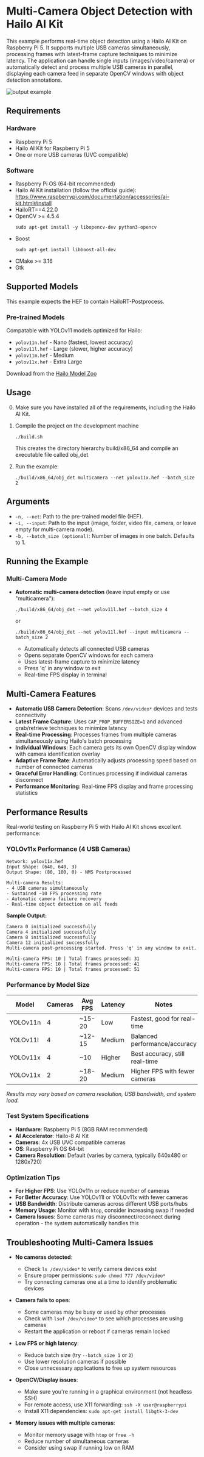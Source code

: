 Multi-Camera Object Detection with Hailo AI Kit
================================================
This example performs real-time object detection using a Hailo AI Kit on Raspberry Pi 5.
It supports multiple USB cameras simultaneously, processing frames with latest-frame capture techniques to minimize latency.
The application can handle single inputs (images/video/camera) or automatically detect and process multiple USB cameras in parallel, displaying each camera feed in separate OpenCV windows with object detection annotations.

![output example](./obj_det.gif)

Requirements
------------

### Hardware
- Raspberry Pi 5
- Hailo AI Kit for Raspberry Pi 5
- One or more USB cameras (UVC compatible)

### Software
- Raspberry Pi OS (64-bit recommended)
- Hailo AI Kit installation (follow the official guide):
  https://www.raspberrypi.com/documentation/accessories/ai-kit.html#install
- HailoRT==4.22.0
- OpenCV >= 4.5.4
    ```shell script
    sudo apt-get install -y libopencv-dev python3-opencv
    ```
- Boost
    ```shell script
    sudo apt-get install libboost-all-dev
    ```
- CMake >= 3.16
- Gtk


Supported Models
----------------
This example expects the HEF to contain HailoRT-Postprocess. 

### Pre-trained Models
Compatable with YOLOv11 models optimized for Hailo:
- `yolov11n.hef` - Nano (fastest, lowest accuracy)
- `yolov11l.hef` - Large (slower, higher accuracy)
- `yolov11m.hef` - Medium
- `yolov11x.hef` - Extra Large

Download from the [Hailo Model Zoo](https://github.com/hailo-ai/hailo_model_zoo/blob/master/docs/public_models/HAILO8/HAILO8_object_detection.rst)


Usage
-----
0. Make sure you have installed all of the requirements, including the Hailo AI Kit.

1. Compile the project on the development machine  
    ```shell script
    ./build.sh
    ```
    This creates the directory hierarchy build/x86_64 and compile an executable file called obj_det

2. Run the example:

    ```shell script
    ./build/x86_64/obj_det multicamera --net yolov11x.hef --batch_size 2
    ```

Arguments
---------

- ``-n, --net``: Path to the pre-trained model file (HEF).
- ``-i, --input``: Path to the input (image, folder, video file, camera, or leave empty for multi-camera mode).
- ``-b, --batch_size (optional)``: Number of images in one batch. Defaults to 1.

Running the Example
-------------------

### Multi-Camera Mode
- **Automatic multi-camera detection** (leave input empty or use "multicamera"):
    ```shell script
    ./build/x86_64/obj_det --net yolov11l.hef --batch_size 4
    ```
    or
    ```shell script
    ./build/x86_64/obj_det --net yolov11l.hef --input multicamera --batch_size 2
    ```
    - Automatically detects all connected USB cameras
    - Opens separate OpenCV windows for each camera
    - Uses latest-frame capture to minimize latency
    - Press 'q' in any window to exit
    - Real-time FPS display in terminal

Multi-Camera Features
--------------------
- **Automatic USB Camera Detection**: Scans `/dev/video*` devices and tests connectivity
- **Latest Frame Capture**: Uses `CAP_PROP_BUFFERSIZE=1` and advanced grab/retrieve techniques to minimize latency
- **Real-time Processing**: Processes frames from multiple cameras simultaneously using Hailo's batch processing
- **Individual Windows**: Each camera gets its own OpenCV display window with camera identification overlay
- **Adaptive Frame Rate**: Automatically adjusts processing speed based on number of connected cameras
- **Graceful Error Handling**: Continues processing if individual cameras disconnect
- **Performance Monitoring**: Real-time FPS display and frame processing statistics

Performance Results
-------------------
Real-world testing on Raspberry Pi 5 with Hailo AI Kit shows excellent performance:

### YOLOv11x Performance (4 USB Cameras)
```
Network: yolov11x.hef
Input Shape: (640, 640, 3)
Output Shape: (80, 100, 0) - NMS Postprocessed

Multi-camera Results:
- 4 USB cameras simultaneously
- Sustained ~10 FPS processing rate
- Automatic camera failure recovery
- Real-time object detection on all feeds
```

**Sample Output:**
```
Camera 0 initialized successfully
Camera 4 initialized successfully  
Camera 8 initialized successfully
Camera 12 initialized successfully
Multi-camera post-processing started. Press 'q' in any window to exit.

Multi-camera FPS: 10 | Total frames processed: 31
Multi-camera FPS: 10 | Total frames processed: 41
Multi-camera FPS: 10 | Total frames processed: 51
```

### Performance by Model Size
| Model      | Cameras | Avg FPS | Latency | Notes |
|------------|---------|---------|---------|-------|
| YOLOv11n   | 4       | ~15-20  | Low     | Fastest, good for real-time |
| YOLOv11l   | 4       | ~12-15  | Medium  | Balanced performance/accuracy |
| YOLOv11x   | 4       | ~10     | Higher  | Best accuracy, still real-time |
| YOLOv11x   | 2       | ~18-20  | Medium  | Higher FPS with fewer cameras |

*Results may vary based on camera resolution, USB bandwidth, and system load.*

### Test System Specifications
- **Hardware**: Raspberry Pi 5 (8GB RAM recommended)
- **AI Accelerator**: Hailo-8 AI Kit
- **Cameras**: 4x USB UVC compatible cameras
- **OS**: Raspberry Pi OS 64-bit
- **Camera Resolution**: Default (varies by camera, typically 640x480 or 1280x720)

### Optimization Tips
- **For Higher FPS**: Use YOLOv11n or reduce number of cameras
- **For Better Accuracy**: Use YOLOv11l or YOLOv11x with fewer cameras  
- **USB Bandwidth**: Distribute cameras across different USB ports/hubs
- **Memory Usage**: Monitor with `htop`, consider increasing swap if needed
- **Camera Issues**: Some cameras may disconnect/reconnect during operation - the system automatically handles this

Troubleshooting Multi-Camera Issues
----------------------------------
- **No cameras detected**: 
  - Check `ls /dev/video*` to verify camera devices exist
  - Ensure proper permissions: `sudo chmod 777 /dev/video*`
  - Try connecting cameras one at a time to identify problematic devices
  
- **Camera fails to open**:
  - Some cameras may be busy or used by other processes
  - Check with `lsof /dev/video*` to see which processes are using cameras
  - Restart the application or reboot if cameras remain locked
  
- **Low FPS or high latency**:
  - Reduce batch size (try `--batch_size 1` or `2`)
  - Use lower resolution cameras if possible
  - Close unnecessary applications to free up system resources
  
- **OpenCV/Display issues**:
  - Make sure you're running in a graphical environment (not headless SSH)
  - For remote access, use X11 forwarding: `ssh -X user@raspberrypi`
  - Install X11 dependencies: `sudo apt-get install libgtk-3-dev`

- **Memory issues with multiple cameras**:
  - Monitor memory usage with `htop` or `free -h`
  - Reduce number of simultaneous cameras
  - Consider using swap if running low on RAM